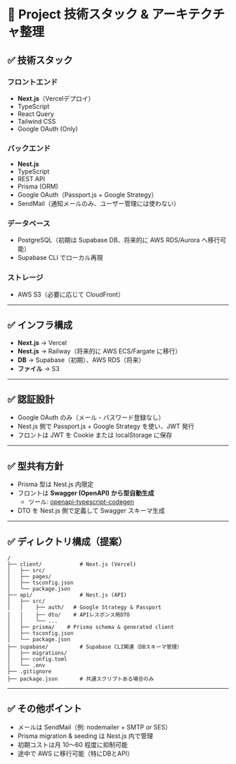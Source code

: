 # 🚀 **Project 技術スタック & アーキテクチャ整理**

## ✅ 技術スタック

### フロントエンド

- **Next.js**（Vercelデプロイ）
- TypeScript
- React Query
- Tailwind CSS
- Google OAuth (Only)

### バックエンド

- **Nest.js**
- TypeScript
- REST API
- Prisma (ORM)
- Google OAuth（Passport.js + Google Strategy）
- SendMail（通知メールのみ、ユーザー管理には使わない）

### データベース

- PostgreSQL（初期は Supabase DB、将来的に AWS RDS/Aurora へ移行可能）
- Supabase CLI でローカル再現

### ストレージ

- AWS S3（必要に応じて CloudFront）

---

## ✅ インフラ構成

- **Next.js** → Vercel
- **Nest.js** → Railway（将来的に AWS ECS/Fargate に移行）
- **DB** → Supabase（初期）、AWS RDS（将来）
- **ファイル** → S3

---

## ✅ 認証設計

- Google OAuth のみ（メール・パスワード登録なし）
- Nest.js 側で Passport.js + Google Strategy を使い、JWT 発行
- フロントは JWT を Cookie または localStorage に保存

---

## ✅ 型共有方針

- Prisma 型は Nest.js 内限定
- フロントは **Swagger (OpenAPI) から型自動生成**
    - ツール: [openapi-typescript-codegen](https://github.com/ferdikoomen/openapi-typescript-codegen)
- DTO を Nest.js 側で定義して Swagger スキーマ生成

---

## ✅ ディレクトリ構成（提案）

```
/
├── client/            # Next.js (Vercel)
│   ├── src/
│   ├── pages/
│   ├── tsconfig.json
│   └── package.json
├── api/               # Nest.js (API)
│   ├── src/
│   │    ├── auth/   # Google Strategy & Passport
│   │    ├── dto/    # APIレスポンス用DTO
│   │    └── ...
│   ├── prisma/    # Prisma schema & generated client
│   ├── tsconfig.json
│   └── package.json
├── supabase/          # Supabase CLI関連（DBスキーマ管理）
│   ├── migrations/
│   ├── config.toml
│   └── .env
├── .gitignore
├── package.json       # 共通スクリプトある場合のみ

```

---

## ✅ その他ポイント

- メールは SendMail（例: nodemailer + SMTP or SES）
- Prisma migration & seeding は Nest.js 内で管理
- 初期コストは月 $10〜$60 程度に抑制可能
- 途中で AWS に移行可能（特にDBとAPI）